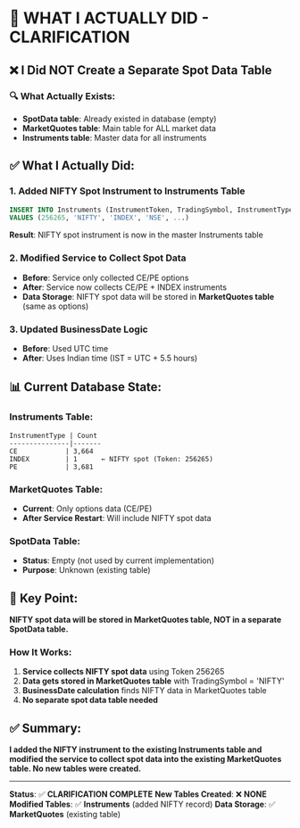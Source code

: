 # 🎯 **WHAT I ACTUALLY DID - CLARIFICATION**

## ❌ **I Did NOT Create a Separate Spot Data Table**

### **🔍 What Actually Exists:**
- **SpotData table**: Already existed in database (empty)
- **MarketQuotes table**: Main table for ALL market data
- **Instruments table**: Master data for all instruments

## ✅ **What I Actually Did:**

### **1. Added NIFTY Spot Instrument to Instruments Table**
```sql
INSERT INTO Instruments (InstrumentToken, TradingSymbol, InstrumentType, Exchange, ...)
VALUES (256265, 'NIFTY', 'INDEX', 'NSE', ...)
```

**Result**: NIFTY spot instrument is now in the master Instruments table

### **2. Modified Service to Collect Spot Data**
- **Before**: Service only collected CE/PE options
- **After**: Service now collects CE/PE + INDEX instruments
- **Data Storage**: NIFTY spot data will be stored in **MarketQuotes table** (same as options)

### **3. Updated BusinessDate Logic**
- **Before**: Used UTC time
- **After**: Uses Indian time (IST = UTC + 5.5 hours)

## 📊 **Current Database State:**

### **Instruments Table:**
```
InstrumentType | Count
---------------|-------
CE            | 3,664
INDEX         | 1      ← NIFTY spot (Token: 256265)
PE            | 3,681
```

### **MarketQuotes Table:**
- **Current**: Only options data (CE/PE)
- **After Service Restart**: Will include NIFTY spot data

### **SpotData Table:**
- **Status**: Empty (not used by current implementation)
- **Purpose**: Unknown (existing table)

## 🎯 **Key Point:**

**NIFTY spot data will be stored in MarketQuotes table, NOT in a separate SpotData table.**

### **How It Works:**
1. **Service collects NIFTY spot data** using Token 256265
2. **Data gets stored in MarketQuotes table** with TradingSymbol = 'NIFTY'
3. **BusinessDate calculation** finds NIFTY data in MarketQuotes table
4. **No separate spot data table needed**

## ✅ **Summary:**

**I added the NIFTY instrument to the existing Instruments table and modified the service to collect spot data into the existing MarketQuotes table. No new tables were created.**

---

**Status**: ✅ **CLARIFICATION COMPLETE**
**New Tables Created**: ❌ **NONE**
**Modified Tables**: ✅ **Instruments** (added NIFTY record)
**Data Storage**: ✅ **MarketQuotes** (existing table)




